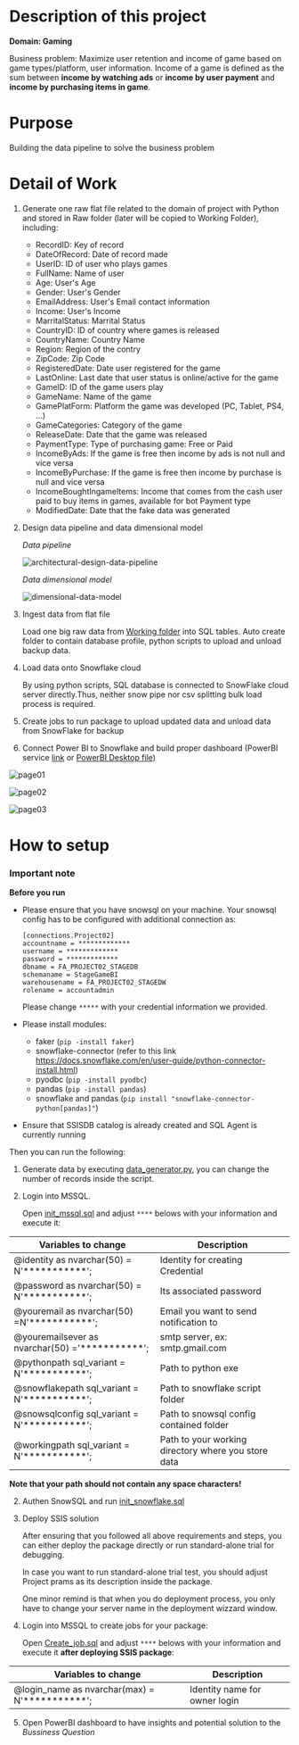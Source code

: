# Description of this project

**Domain: Gaming**

Business problem: Maximize user retention and income of game based on game types/platform, user information. Income of a game is defined as the sum between **income by watching ads** or **income by user payment** and **income by purchasing items in game**.

# Purpose

Building the data pipeline to solve the business problem

# Detail of Work

1. Generate one raw flat file related to the domain of project with Python and stored in Raw folder (later will be copied to Working Folder), including:
    - RecordID: Key of record
    - DateOfRecord: Date of record made
    - UserID: ID of user who plays games
    - FullName: Name of user
    - Age: User's Age
    - Gender: User's Gender
    - EmailAddress: User's Email contact information
    - Income: User's Income
    - MarritalStatus: Marrital Status
    - CountryID: ID of country where games is released
    - CountryName: Country Name
    - Region: Region of the contry
    - ZipCode: Zip Code
    - RegisteredDate: Date user registered for the game
    - LastOnline: Last date that user status is online/active for the game
    - GameID: ID of the game users play
    - GameName: Name of the game
    - GamePlatForm: Platform the game was developed (PC, Tablet, PS4, ...)
    - GameCategories: Category of the game
    - ReleaseDate: Date that the game was released
    - PaymentType: Type of purchasing game: Free or Paid
    - IncomeByAds: If the game is free then income by ads is not null and vice versa
    - IncomeByPurchase: If the game is free then income by purchase is null and vice versa
    - IncomeBoughtIngameItems: Income that comes from the cash user paid to buy items in games, available for bot Payment type
    - ModifiedDate: Date that the fake data was generated

2. Design data pipeline and data dimensional model

    *Data pipeline*

    ![architectural-design-data-pipeline](./docs/Project02_architecture.png)

    *Data dimensional model*
    
    ![dimensional-data-model](./docs/Datamodel.png)

3. Ingest data from flat file

    Load one big raw data from [Working folder](./resoures/Working-Folder) into SQL tables.
    Auto create folder to contain database profile, python scripts to upload and unload backup data.

4. Load data onto Snowflake cloud

    By using python scripts, SQL database is connected to SnowFlake cloud server directly.Thus, neither snow pipe nor csv splitting bulk load process is required.

7. Create jobs to run package to upload updated data and unload data from SnowFlake for backup

8. Connect Power BI to Snowflake and build proper dashboard (PowerBI service [link](https://app.powerbi.com/links/G5LkAI9M9E?ctid=f01e930a-b52e-42b1-b70f-a8882b5d043b&pbi_source=linkShare) or [PowerBI Desktop file](./docs/Final_prototype_project02.pbix))

![page01](./docs/dashboardpage1.png)

![page02](./docs/dashboardpage2.png)

![page03](./docs/dashboardpage3.png)

# How to setup

### **Important note**

**Before you run**

- Please ensure that you have snowsql on your machine. Your snowsql config has to be configured with additional connection as:

    `[connections.Project02]`   
    `accountname = *************`   
    `username = *************`   
    `password = *************`   
    `dbname = FA_PROJECT02_STAGEDB`    
    `schemaname = StageGameBI`    
    `warehousename = FA_PROJECT02_STAGEDW`     
    `rolename = accountadmin`

     Please change `*****` with your credential information we provided.
- Please install modules:
  - faker (`pip -install faker`)
  - snowflake-connector (refer to this link <https://docs.snowflake.com/en/user-guide/python-connector-install.html>)
  - pyodbc (`pip -install pyodbc`)
  - pandas (`pip -install pandas`)
  - snowflake and pandas (`pip install "snowflake-connector-python[pandas]"`)
- Ensure that SSISDB catalog is already created and SQL Agent is currently running

Then you can run the following:
1. Generate data by executing [data_generator.py](./resources/data_generator.py), you can change the number of records inside the script.

1. Login into MSSQL.

    Open [init_mssql.sql](./src/mssql/init_mssql.sql) and adjust `****` belows with your information and execute it:

| Variables to change                           | Description                                       |
|-----------------------------------------------|---------------------------------------------------|
|@identity as nvarchar(50) = N'***********';    | Identity for creating Credential                   |
|@password as nvarchar(50) = N'***********';    | Its associated password                           |
|@youremail as nvarchar(50) =N'***********';    | Email you want to send notification to            |
|@youremailsever as nvarchar(50) ='***********';| smtp server, ex: smtp.gmail.com                   |
|@pythonpath sql_variant = N'***********';      | Path to python exe                                |
|@snowflakepath sql_variant = N'***********';   | Path to snowflake script folder                   |
|@snowsqlconfig sql_variant = N'***********';   | Path to snowsql config contained folder           |
|@workingpath sql_variant = N'***********';     |Path to your working directory where you store data|

**Note that your path should not contain any space characters!**

2. Authen SnowSQL and run [init_snowflake.sql](./src/snowflake/init_snowfalke.sql)

3. Deploy SSIS solution
    
    After ensuring that you followed all above requirements and steps, you can either deploy the package directly or run standard-alone trial for debugging.

    In case you want to run standard-alone trial test, you should adjust Project prams as its description inside the package.

    One minor remind is that when you do deployment process, you only have to change your server name in the deployment wizzard window.

4. Login into MSSQL to create jobs for your package:

    Open [Create_job.sql](./src/mssql/create_job.sql) and adjust `****` belows with your information and execute it **after deploying SSIS package**:

 | Variables to change                           | Description                                       |
|-----------------------------------------------|---------------------------------------------------|
|@login_name as nvarchar(max) = N'***********'; | Identity name for owner login                        |

5. Open PowerBI dashboard to have insights and potential solution to the *Bussiness Question*

